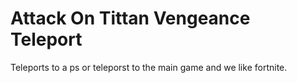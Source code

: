 # Attack On Tittan Vengeance Teleport
 Teleports to a ps or teleporst to the main game and we like fortnite.
